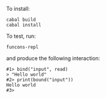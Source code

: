 To install:

```
cabal build
cabal install
```

To test, run:

```
funcons-repl
```

and produce the following interaction:

```
#1> bind("input", read)
> "Hello world"
#2> print(bound("input"))
Hello world
#3> 
```
